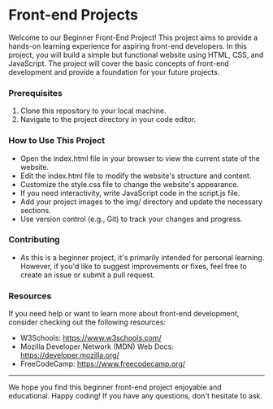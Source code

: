 # Front-end Projects
Welcome to our Beginner Front-End Project! This project aims to provide a hands-on learning experience for aspiring front-end developers. In this project, you will build a simple but functional website using HTML, CSS, and JavaScript. The project will cover the basic concepts of front-end development and provide a foundation for your future projects.

### Prerequisites
1. Clone this repository to your local machine.
2. Navigate to the project directory in your code editor.

### How to Use This Project

* Open the index.html file in your browser to view the current state of the website.
* Edit the index.html file to modify the website's structure and content.
* Customize the style.css file to change the website's appearance.
* If you need interactivity, write JavaScript code in the script.js file.
* Add your project images to the img/ directory and update the necessary sections.
* Use version control (e.g., Git) to track your changes and progress.

### Contributing
* As this is a beginner project, it's primarily intended for personal learning. However, if you'd like to suggest improvements or fixes, feel free to create an issue or submit a pull request.

### Resources
If you need help or want to learn more about front-end development, consider checking out the following resources:

* W3Schools: https://www.w3schools.com/
* Mozilla Developer Network (MDN) Web Docs: https://developer.mozilla.org/
* FreeCodeCamp: https://www.freecodecamp.org/

---
We hope you find this beginner front-end project enjoyable and educational. Happy coding! If you have any questions, don't hesitate to ask.